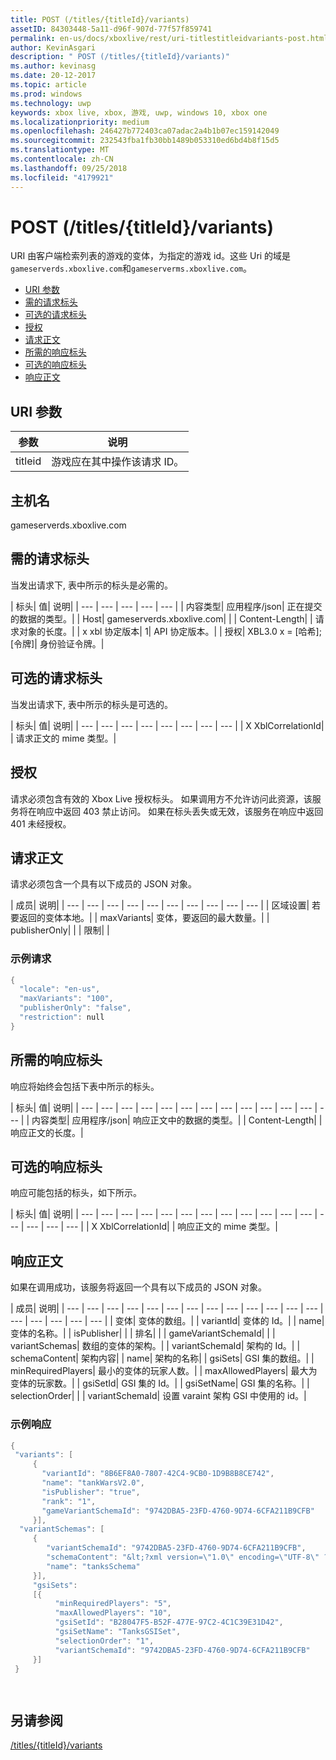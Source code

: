 ```yaml
---
title: POST (/titles/{titleId}/variants)
assetID: 84303448-5a11-d96f-907d-77f57f859741
permalink: en-us/docs/xboxlive/rest/uri-titlestitleidvariants-post.html
author: KevinAsgari
description: " POST (/titles/{titleId}/variants)"
ms.author: kevinasg
ms.date: 20-12-2017
ms.topic: article
ms.prod: windows
ms.technology: uwp
keywords: xbox live, xbox, 游戏, uwp, windows 10, xbox one
ms.localizationpriority: medium
ms.openlocfilehash: 246427b772403ca07adac2a4b1b07ec159142049
ms.sourcegitcommit: 232543fba1fb30bb1489b053310ed6bd4b8f15d5
ms.translationtype: MT
ms.contentlocale: zh-CN
ms.lasthandoff: 09/25/2018
ms.locfileid: "4179921"
---
```

# <a name="post-titlestitleidvariants"></a>POST (/titles/{titleId}/variants)
URI 由客户端检索列表的游戏的变体，为指定的游戏 id。这些 Uri 的域是`gameserverds.xboxlive.com`和`gameserverms.xboxlive.com`。
 
  * [URI 参数](#ID4EZ)
  * [需的请求标头](#ID4EIB)
  * [可选的请求标头](#ID4EED)
  * [授权](#ID4E3D)
  * [请求正文](#ID4EEE)
  * [所需的响应标头](#ID4ELF)
  * [可选的响应标头](#ID4EMG)
  * [响应正文](#ID4EEH)
 
<a id="ID4EZ"></a>

 
## <a name="uri-parameters"></a>URI 参数
 
| 参数| 说明| 
| --- | --- | 
| titleid| 游戏应在其中操作该请求 ID。| 
  
<a id="ID5EG"></a>

 
## <a name="host-name"></a>主机名

gameserverds.xboxlive.com
 
<a id="ID4EIB"></a>

 
## <a name="required-request-headers"></a>需的请求标头
 
当发出请求下, 表中所示的标头是必需的。
 
| 标头| 值| 说明| 
| --- | --- | --- | --- | --- | 
| 内容类型| 应用程序/json| 正在提交的数据的类型。| 
| Host| gameserverds.xboxlive.com|  | 
| Content-Length|  | 请求对象的长度。| 
| x xbl 协定版本| 1| API 协定版本。| 
| 授权| XBL3.0 x = [哈希];[令牌]| 身份验证令牌。| 
  
<a id="ID4EED"></a>

 
## <a name="optional-request-headers"></a>可选的请求标头
 
当发出请求下, 表中所示的标头是可选的。
 
| 标头| 值| 说明| 
| --- | --- | --- | --- | --- | --- | --- | --- | 
| X XblCorrelationId|  | 请求正文的 mime 类型。| 
  
<a id="ID4E3D"></a>

 
## <a name="authorization"></a>授权

请求必须包含有效的 Xbox Live 授权标头。 如果调用方不允许访问此资源，该服务将在响应中返回 403 禁止访问。 如果在标头丢失或无效，该服务在响应中返回 401 未经授权。
 
<a id="ID4EEE"></a>

 
## <a name="request-body"></a>请求正文
 
请求必须包含一个具有以下成员的 JSON 对象。
 
| 成员| 说明| 
| --- | --- | --- | --- | --- | --- | --- | --- | --- | --- | 
| 区域设置| 若要返回的变体本地。| 
| maxVariants| 变体，要返回的最大数量。| 
| publisherOnly|  | 
| 限制|  | 
 
<a id="ID4EDF"></a>

 
### <a name="sample-request"></a>示例请求
 

```cpp
{
  "locale": "en-us",
  "maxVariants": "100",
  "publisherOnly": "false",
  "restriction": null
}

```

   
<a id="ID4ELF"></a>

 
## <a name="required-response-headers"></a>所需的响应标头
 
响应将始终会包括下表中所示的标头。
 
| 标头| 值| 说明| 
| --- | --- | --- | --- | --- | --- | --- | --- | --- | --- | --- | --- | --- | 
| 内容类型| 应用程序/json| 响应正文中的数据的类型。| 
| Content-Length|  | 响应正文的长度。| 
  
<a id="ID4EMG"></a>

 
## <a name="optional-response-headers"></a>可选的响应标头
 
响应可能包括的标头，如下所示。
 
| 标头| 值| 说明| 
| --- | --- | --- | --- | --- | --- | --- | --- | --- | --- | --- | --- | --- | --- | --- | --- | 
| X XblCorrelationId|  | 响应正文的 mime 类型。| 
  
<a id="ID4EEH"></a>

 
## <a name="response-body"></a>响应正文
 
如果在调用成功，该服务将返回一个具有以下成员的 JSON 对象。
 
| 成员| 说明| 
| --- | --- | --- | --- | --- | --- | --- | --- | --- | --- | --- | --- | --- | --- | --- | --- | --- | --- | 
| 变体| 变体的数组。| 
| variantId| 变体的 Id。| 
| name| 变体的名称。| 
| isPublisher|  | 
| 排名|  | 
| gameVariantSchemaId|  | 
| variantSchemas| 数组的变体的架构。| 
| variantSchemaId| 架构的 Id。| 
| schemaContent| 架构内容| 
| name| 架构的名称| 
| gsiSets| GSI 集的数组。| 
| minRequiredPlayers| 最小的变体的玩家人数。| 
| maxAllowedPlayers| 最大为变体的玩家数。| 
| gsiSetId| GSI 集的 Id。| 
| gsiSetName| GSI 集的名称。| 
| selectionOrder|  | 
| variantSchemaId| 设置 varaint 架构 GSI 中使用的 id。| 
 
<a id="ID4EYBAC"></a>

 
### <a name="sample-response"></a>示例响应
 

```cpp
{
 "variants": [
     { 
       "variantId": "8B6EF8A0-7807-42C4-9CB0-1D9B8B8CE742", 
       "name": "tankWarsV2.0",
       "isPublisher": "true",
       "rank": "1",
       "gameVariantSchemaId": "9742DBA5-23FD-4760-9D74-6CFA211B9CFB"
     }],
  "variantSchemas": [
     {
        "variantSchemaId": "9742DBA5-23FD-4760-9D74-6CFA211B9CFB",
        "schemaContent": "&lt;?xml version=\"1.0\" encoding=\"UTF-8\" ?>&lt;xs:schema xmlns:xs=\"http://www.w3.org/2001/XMLSchema\">&lt;xs:element name=\"root\">&lt;/xs:element>&lt;/xs:schema>"
        "name": "tanksSchema"
     }],
     "gsiSets":
     [{ 
          "minRequiredPlayers": "5", 
          "maxAllowedPlayers": "10", 
          "gsiSetId": "B28047F5-B52F-477E-97C2-4C1C39E31D42",
          "gsiSetName": "TanksGSISet",
          "selectionOrder": "1",
          "variantSchemaId": "9742DBA5-23FD-4760-9D74-6CFA211B9CFB"
     }]
 }

  

```

   
<a id="ID4ERCAC"></a>

 
## <a name="see-also"></a>另请参阅
 [/titles/{titleId}/variants](uri-titlestitleidvariants.md)

  